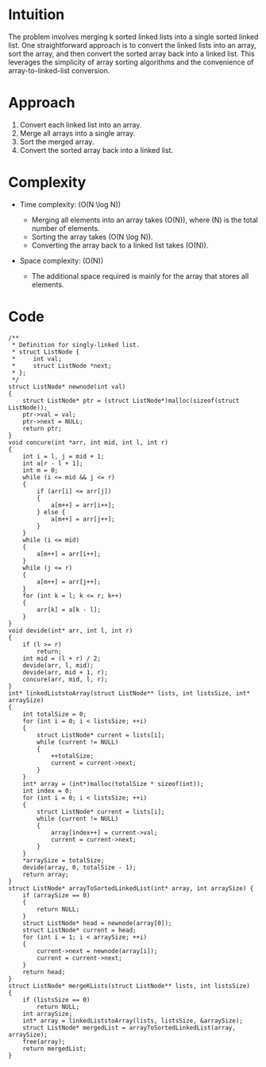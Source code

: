 # Intuition
The problem involves merging k sorted linked lists into a single sorted linked list. One straightforward approach is to convert the linked lists into an array, sort the array, and then convert the sorted array back into a linked list. This leverages the simplicity of array sorting algorithms and the convenience of array-to-linked-list conversion.

# Approach
1. Convert each linked list into an array.
2. Merge all arrays into a single array.
3. Sort the merged array.
4. Convert the sorted array back into a linked list.

# Complexity
- Time complexity: \(O(N \log N)\)
  - Merging all elements into an array takes \(O(N)\), where \(N\) is the total number of elements.
  - Sorting the array takes \(O(N \log N)\).
  - Converting the array back to a linked list takes \(O(N)\).

- Space complexity: \(O(N)\)
  - The additional space required is mainly for the array that stores all elements.

# Code
```
/**
 * Definition for singly-linked list.
 * struct ListNode {
 *     int val;
 *     struct ListNode *next;
 * };
 */
struct ListNode* newnode(int val) 
{
    struct ListNode* ptr = (struct ListNode*)malloc(sizeof(struct ListNode));
    ptr->val = val;
    ptr->next = NULL;
    return ptr;
}
void concure(int *arr, int mid, int l, int r) 
{
    int i = l, j = mid + 1;
    int a[r - l + 1];
    int m = 0;
    while (i <= mid && j <= r) 
    {
        if (arr[i] <= arr[j]) 
        {
            a[m++] = arr[i++];
        } else {
            a[m++] = arr[j++];
        }
    }
    while (i <= mid) 
    {
        a[m++] = arr[i++];
    }
    while (j <= r) 
    {
        a[m++] = arr[j++];
    }
    for (int k = l; k <= r; k++) 
    {
        arr[k] = a[k - l];
    }
}
void devide(int* arr, int l, int r) 
{
    if (l >= r)
        return;
    int mid = (l + r) / 2;
    devide(arr, l, mid);
    devide(arr, mid + 1, r);
    concure(arr, mid, l, r);
}
int* linkedListstoArray(struct ListNode** lists, int listsSize, int* arraySize) 
{
    int totalSize = 0;
    for (int i = 0; i < listsSize; ++i) 
    {
        struct ListNode* current = lists[i];
        while (current != NULL) 
        {
            ++totalSize;
            current = current->next;
        }
    }
    int* array = (int*)malloc(totalSize * sizeof(int));
    int index = 0;
    for (int i = 0; i < listsSize; ++i) 
    {
        struct ListNode* current = lists[i];
        while (current != NULL) 
        {
            array[index++] = current->val;
            current = current->next;
        }
    }
    *arraySize = totalSize;
    devide(array, 0, totalSize - 1);
    return array;
}
struct ListNode* arrayToSortedLinkedList(int* array, int arraySize) {
    if (arraySize == 0)
    { 
        return NULL;
    }
    struct ListNode* head = newnode(array[0]);
    struct ListNode* current = head;
    for (int i = 1; i < arraySize; ++i) 
    {
        current->next = newnode(array[i]);
        current = current->next;
    }
    return head;
}
struct ListNode* mergeKLists(struct ListNode** lists, int listsSize) 
{
    if (listsSize == 0) 
        return NULL;
    int arraySize;
    int* array = linkedListstoArray(lists, listsSize, &arraySize);
    struct ListNode* mergedList = arrayToSortedLinkedList(array, arraySize);
    free(array);
    return mergedList;
}
```